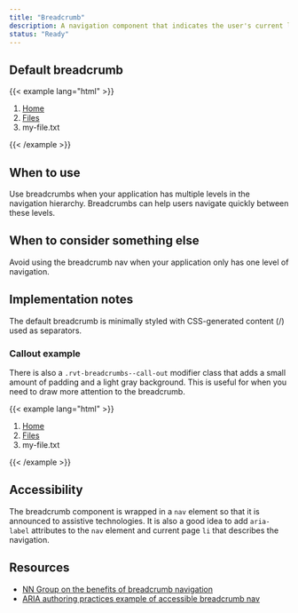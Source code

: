```yaml
---
title: "Breadcrumb"
description: A navigation component that indicates the user's current location in the nav hierarchy
status: "Ready"
---
```

## Default breadcrumb
{{< example lang="html" >}}<nav role="navigation" aria-label="Breadcrumbs">
    <ol class="rvt-breadcrumbs">
        <li><a href="#"> Home </a></li>
        <li><a href="#"> Files </a></li>
        <li aria-current="page">my-file.txt</li>
    </ol>
</nav>
{{< /example >}}

## When to use
Use breadcrumbs when your application has multiple levels in the navigation hierarchy. Breadcrumbs can help users navigate quickly between these levels.

## When to consider something else
Avoid using the breadcrumb nav when your application only has one level of navigation.

## Implementation notes
The default breadcrumb is minimally styled with CSS-generated content (/) used as separators.

### Callout example
There is also a `.rvt-breadcrumbs--call-out` modifier class that adds a small amount of padding and a light gray background. This is useful for when you need to draw more attention to the breadcrumb.

{{< example lang="html" >}}<nav role="navigation" aria-label="Breadcrumbs call out">
    <ol class="rvt-breadcrumbs rvt-breadcrumbs--call-out">
        <li><a href="#"> Home </a></li>
        <li><a href="#"> Files </a></li>
        <li aria-current="page">my-file.txt</li>
    </ol>
</nav>
{{< /example >}}

## Accessibility
The breadcrumb component is wrapped in a `nav` element so that it is announced to assistive technologies. It is also a good idea to add `aria-label` attributes to the `nav` element and current page `li` that describes the navigation.

## Resources
- [NN Group on the benefits of breadcrumb navigation](https://www.nngroup.com/articles/breadcrumb-navigation-useful/)
- [ARIA authoring practices example of accessible breadcrumb nav](https://www.w3.org/TR/wai-aria-practices/examples/breadcrumb/index.html)
